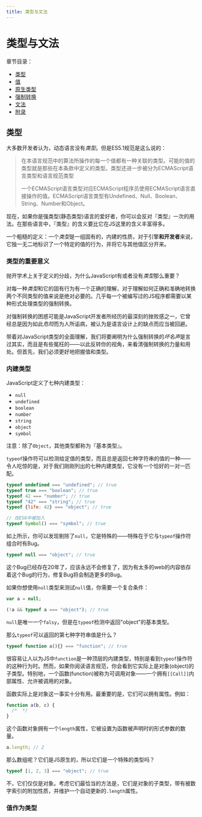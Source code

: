 ```yaml
---
title: 类型与文法
---
```


# 类型与文法

章节目录：

* [类型](#类型)
* [值](#值)
* [原生类型](#原生类型)
* [强制转换](#强制转换)
* [文法](#文法)
* [附录](#附录)

## 类型

大多数开发者认为，动态语言没有*类型*。但是ES5.1规范是这么说的：

> 在本语言规范中的算法所操作的每一个值都有一种关联的类型。可能的值的类型就是那些在本条款中定义的类型。类型还进一步被分为ECMAScript语言类型和语言规范类型
>
> 一个ECMAScript语言类型对应ECMAScript程序员使用ECMAScript语言直接操作的值。ECMAScript语言类型有Undefined、Null、Boolean、String、Number和Object。

现在，如果你是强类型(静态类型)语言的爱好者，你可以会反对『类型』一次的用法。在那些语言中，『类型』的含义要比它在JS这里的含义丰富得多。

一个粗糙的定义：一个*类型*是一组固有的，内建的性质，对于引擎**和开发者**来说，它独一无二地标识了一个特定的值的行为，并将它与其他值区分开来。

### 类型的重要意义

抛开学术上关于定义的分歧，为什么JavaScript有或者没有*类型*那么重要？

对每一种*类型*和它的固有行为有一个正确的理解，对于理解如何正确和准确地转换两个不同类型的值来说是绝对必要的。几乎每一个被编写过的JS程序都需要以某种形式处理类型的强制转换。

对强制转换的困惑可能是JavaScript开发者所经历的最深刻的挫败感之一，它曾经总是因为如此*危险*而为人所诟病，被认为是语言设计上的缺点而应当被回避。

带着对JavaScript类型的全面理解，我们将要阐明为什么强制转换的*坏名声*是言过其实，而且是有些冤枉的——以此反转你的视角，来看清强制转换的力量和用处。但首先，我们必须更好地把握值和类型。

### 内建类型

JavaScript定义了七种内建类型：

* `null`
* `undefined`
* `boolean`
* `number`
* `string`
* `object`
* `symbol`

注意：除了`Object`，其他类型都称为『基本类型』。

`typeof`操作符可以检测给定值的类型，而且总是返回七种字符串的值的一种——令人吃惊的是，对于我们刚刚列出的七种内建类型，它没有一个恰好的一对一匹配。

```js
typeof undefined === "undefined"; // true
typeof true === "boolean"; // true
typeof 42 === "number"; // true
typeof "42" === "string"; // true
typeof {life: 42} === "object"; // true

// 在ES6中被加入
typeof Symbol() === "symbol"; // true
```

如上所示，你可以发现剔除了`null`，它是特殊的——特殊在于它与`typeof`操作符组合时有Bug。

```js
typeof null === "object"; // true
```

这个Bug已经存在20年了，应该永远不会修复了，因为有太多的web的内容依存着这个Bug的行为，修复Bug将会制造更多的Bug。

如果你想使用`null`类型来测试`null`值，你需要一个复合条件：

```js
var a = null;

(!a && typeof a === "object"); // true
```

`null`是唯一一个`falsy`，但是在`typeof`检测中返回"object"的基本类型。

那么`typeof`可以返回的第七种字符串值是什么？

```js
typeof function a(){} === "function"; // true
```

很容易让人以为JS中`function`是一种顶层的内建类型，特别是看到`typeof`操作符的这种行为时。然而，如果你阅读语言规范，你会看到它实际上是对象(object)的子类型。特别地，一个函数(function)被称为可调用对象——一个拥有`[[Call]]`内部属性、允许被调用的对象。

函数实际上是对象这一事实十分有用。最重要的是，它们可以拥有属性。例如：

```js
function a(b, c) {
  /*  */
}
```

这个函数对象拥有一个`length`属性，它被设置为函数被声明时的形式参数的数量。

```js
a.length; // 2
```

那么数组呢？它们是JS原生的，所以它们是一个特殊的类型吗？

```js
typeof [1, 2, 3] === "object"; // true
```

不，它们仅仅是对象。考虑它们最恰当的方法是，它们是对象的子类型，带有被数字索引的附加性质，并维护一个自动更新的`.length`属性。

### 值作为类型

